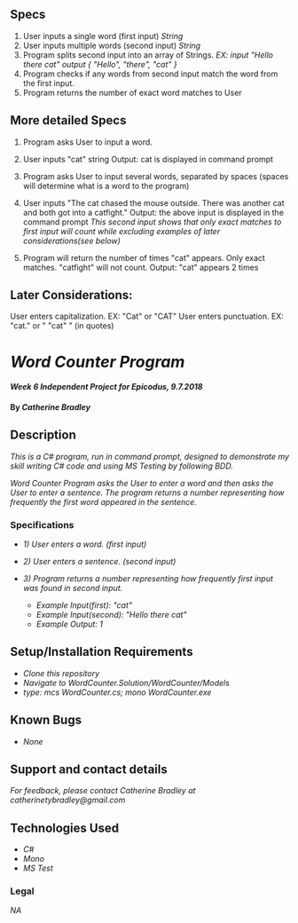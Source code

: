## Specs

1) User inputs a single word (first input) _String_
2) User inputs multiple words (second input) _String_
3) Program splits second input into an array of Strings. _EX: input "Hello there cat" output { "Hello", "there", "cat" }_
4) Program checks if any words from second input match the word from the first input.
5) Program returns the number of exact word matches to User

## More detailed Specs

1) Program asks User to input a word.

2) User inputs "cat" string
  Output: cat is displayed in command prompt

3) Program asks User to input several words, separated by spaces (spaces will determine what is a word to the program)

4) User inputs "The cat chased the mouse outside. There was another cat and both got into a catfight."
  Output: the above input is displayed in the command prompt
  _This second input shows that only exact matches to first input will count while excluding examples of later considerations(see below)_

5) Program will return the number of times "cat" appears. Only exact matches. "catfight" will not count.
  Output: "cat" appears 2 times


## Later Considerations:

User enters capitalization. EX:  "Cat" or "CAT"
User enters punctuation. EX: "cat." or " "cat" " (in quotes)


# _Word Counter Program_

#### _Week 6 Independent Project for Epicodus, 9.7.2018_

#### By _**Catherine Bradley**_

## Description

_This is a C# program, run in command prompt, designed to demonstrate my skill writing C# code and using MS Testing by following BDD._

_Word Counter Program asks the User to enter a word and then asks the User to enter a sentence. The program returns a number representing how frequently the first word appeared in the sentence._

### Specifications

* _1) User enters a word. (first input)_
* _2) User enters a sentence. (second input)_
* _3) Program returns a number representing how frequently first input was found in second input._

  * _Example Input(first): "cat"_
  * _Example Input(second): "Hello there cat"_
  * _Example Output: 1_

## Setup/Installation Requirements

* _Clone this repository_
* _Navigate to WordCounter.Solution/WordCounter/Models_
* _type: mcs WordCounter.cs; mono WordCounter.exe_

## Known Bugs

* _None_

## Support and contact details

_For feedback, please contact Catherine Bradley at catherinetybradley@gmail.com_

## Technologies Used

* _C#_
* _Mono_
* _MS Test_

### Legal

*NA*
